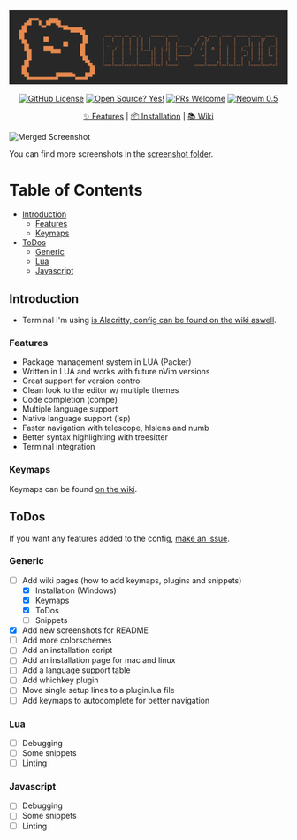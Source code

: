 ![logo](/screenshots/logo.png)
<div align="center">
  <a href="https://github.com/abyo/nvim-windows/blob/main/LICENSE"><img src="https://img.shields.io/github/license/abyo/nvim-windows" alt="GitHub License"></a>
  <a href="https://github.com/abyo/nvim-windows"><img src="https://badgen.net/badge/Open%20Source%20%3F/Yes%21/blue?icon=github" alt="Open Source? Yes!"></a>
  <a href="http://makeapullrequest.com"><img src="https://img.shields.io/badge/PRs-welcome-brightgreen.svg?style=flat-square" alt="PRs Welcome"></a>
  <a href="https://github.com/neovim/neovim/wiki/Installing-Neovim"><img src="https://img.shields.io/badge/Neovim-0.5-green" alt="Neovim 0.5"></a>
  <p></p>
	<a href="https://github.com/abyo/nvim-windows/#features">✨ Features</a>
  <span> | </span>
	<a href="https://github.com/abyo/nvim-windows/wiki/Windows-Installation">📦 Installation</a>
  <span> | </span>
	<a href="https://github.com/abyo/nvim-windows/wiki/">📚 Wiki</a>
  <p></p>
</div>

![Merged Screenshot](/screenshots/readme_screen.jpg)

You can find more screenshots in the [screenshot folder](/screenshots/screens.md).

# Table of Contents <!-- omit in toc -->

- [Introduction](#introduction)
  - [Features](#features)
  - [Keymaps](#keymaps)
- [ToDos](#todos)
  - [Generic](#generic)
  - [Lua](#lua)
  - [Javascript](#javascript)

## Introduction

- Terminal I'm using [is Alacritty, config can be found on the wiki aswell](https://github.com/abyo/nvim-windows/wiki/Alacritty).

### Features

- Package management system in LUA (Packer)
- Written in LUA and works with future nVim versions
- Great support for version control
- Clean look to the editor w/ multiple themes
- Code completion (compe)
- Multiple language support
- Native language support (lsp)
- Faster navigation with telescope, hlslens and numb
- Better syntax highlighting with treesitter
- Terminal integration

### Keymaps

Keymaps can be found [on the wiki](https://github.com/abyo/nvim-windows/wiki/Keymaps).

## ToDos

If you want any features added to the config, [make an issue](https://github.com/abyo/nvim-windows/issues).

### Generic

- [ ] Add wiki pages (how to add keymaps, plugins and snippets)
  - [x] Installation (Windows)
  - [x] Keymaps
  - [x] ToDos
  - [ ] Snippets
- [x] Add new screenshots for README
- [ ] Add more colorschemes
- [ ] Add an installation script
- [ ] Add an installation page for mac and linux
- [ ] Add a language support table
- [ ] Add whichkey plugin
- [ ] Move single setup lines to a plugin.lua file
- [ ] Add keymaps to autocomplete for better navigation

### Lua

- [ ] Debugging
- [ ] Some snippets
- [ ] Linting

### Javascript

- [ ] Debugging
- [ ] Some snippets
- [ ] Linting